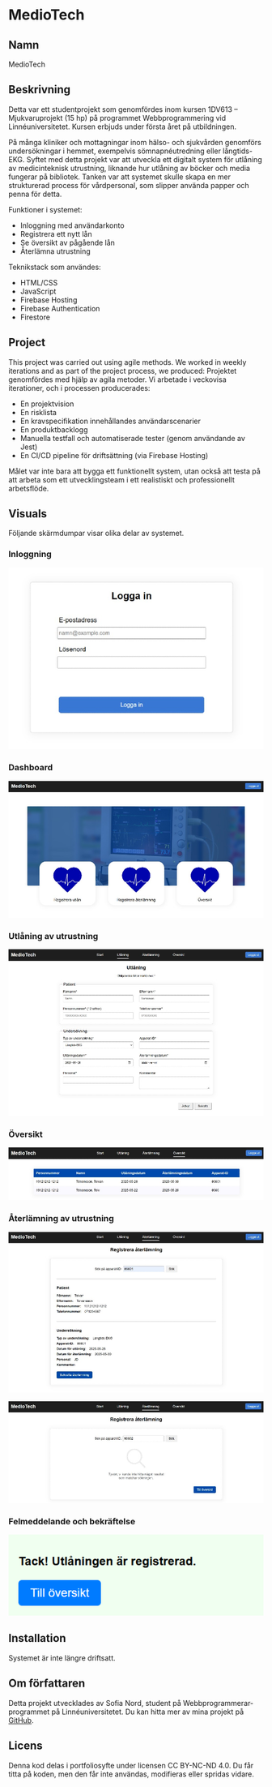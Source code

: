 # MedioTech

## Namn
MedioTech

## Beskrivning
Detta var ett studentprojekt som genomfördes inom kursen 1DV613 – Mjukvaruprojekt (15 hp) på programmet Webbprogrammering vid Linnéuniversitetet. Kursen erbjuds under första året på utbildningen.

På många kliniker och mottagningar inom hälso- och sjukvården genomförs undersökningar i hemmet, exempelvis sömnapnéutredning eller långtids-EKG. Syftet med detta projekt var att utveckla ett digitalt system för utlåning av medicinteknisk utrustning, liknande hur utlåning av böcker och media fungerar på bibliotek. Tanken var att systemet skulle skapa en mer strukturerad process för vårdpersonal, som slipper använda papper och penna för detta.

Funktioner i systemet:
- Inloggning med användarkonto
- Registrera ett nytt lån
- Se översikt av pågående lån
- Återlämna utrustning

Teknikstack som användes:
* HTML/CSS
* JavaScript
* Firebase Hosting
* Firebase Authentication
* Firestore

## Project 
This project was carried out using agile methods. We worked in weekly iterations and as part of the project process, we produced:
Projektet genomfördes med hjälp av agila metoder. Vi arbetade i veckovisa iterationer, och i processen producerades:

* En projektvision
* En risklista
* En kravspecifikation innehållandes användarscenarier
* En produktbacklogg
* Manuella testfall och automatiserade tester (genom användande av Jest)
* En CI/CD pipeline för driftsättning (via Firebase Hosting)

Målet var inte bara att bygga ett funktionellt system, utan också att testa på att arbeta som ett utvecklingsteam i ett realistiskt och professionellt arbetsflöde.

## Visuals
Följande skärmdumpar visar olika delar av systemet.

### Inloggning
![login page](./public/images/readme/login-page.jpg)

### Dashboard
![dashboard](./public/images/readme/dashboard-page.jpg)

### Utlåning av utrustning
![loan page](./public/images/readme/loan-page.jpg)

### Översikt
![overview page](./public/images/readme/overview-page.jpg)

### Återlämning av utrustning
![return page](./public/images/readme/return-page.jpg) 

![return page error](./public/images/readme/return-page-error.jpg)

### Felmeddelande och bekräftelse
![confirmation](./public/images/readme/confirmation-message.png) 

## Installation
Systemet är inte längre driftsatt.

## Om författaren
Detta projekt utvecklades av Sofia Nord, student på Webbprogrammerar-programmet på Linnéuniversitetet. Du kan hitta mer av mina projekt på [GitHub](https://github.com/sofia-mnord/).

## Licens
Denna kod delas i portfoliosyfte under licensen CC BY-NC-ND 4.0. Du får titta på koden, men den får inte användas, modifieras eller spridas vidare.
